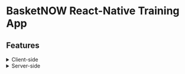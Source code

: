 # BasketNOW React-Native Training App

## Features
<details>
<summary>Client-side</summary>
<ul>
<li>Create Training block Templates</li>
<ul>
<li>Drill titles</li>
<li>Drill description</li>
<li>Drill type (offense/defense)</li>
<li>KPIs</li>
<li>Tags</li>
</ul>
<li>Workout Calendar</li>
<ul>
<li>Displays date</li>
<li>Add/remove workout blocks</li>
<li>Edit workout block (option to edit the template too)</li>
<li>Set reminders</li>
</ul>
<li>Personal Zone/Locker Room</li>
<ul>
<li>Collective view of training blocks</li>
<li>Most used template</li>
<li>Top 3 used offensive drills</li>
<li>Top 3 used defensive drills</li>
<li>Total reps</li>
</ul>
<li>Playbook</li>
<ul>
<li>Team/personal playbooks</li>
<li>Tags</li>
<li>Canvas for moving 6 nodes (5 players, 1 ball) using keyframes for animation steps</li>
<li>Apply a description to each node's movement</li>
<li></li>
</ul>
<li>Auth</li>
<ul>
<li>Standard login with email verification</li>
<li>0Auth option</li>
<li>Cookies</li>
</ul>
</ul>

</details>
<details>
<summary>Server-side</summary>
<ul>
<li> Auth</li>
<ul>
<li> Cookies</li>
<li> All Routes except login/reg are protected</li>
</ul>
<li> Client-side</li>
<ul>
<li> nested list 1</li>
<li> nested list 2</li>
</ul>
<li> Server-side</li>
</ul>
</details>
